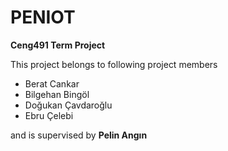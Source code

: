 # PENIOT

**Ceng491 Term Project**

This project belongs to following project members
- Berat Cankar
- Bilgehan Bingöl
- Doğukan Çavdaroğlu
- Ebru Çelebi

and is supervised by **Pelin Angın**